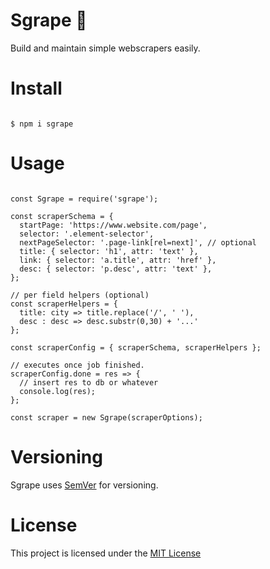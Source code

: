 # Sgrape 🍇

Build and maintain simple webscrapers easily.

# Install

```

$ npm i sgrape

```

# Usage

```

const Sgrape = require('sgrape');

const scraperSchema = {
  startPage: 'https://www.website.com/page',
  selector: '.element-selector',
  nextPageSelector: '.page-link[rel=next]', // optional
  title: { selector: 'h1', attr: 'text' },
  link: { selector: 'a.title', attr: 'href' },
  desc: { selector: 'p.desc', attr: 'text' },
};

// per field helpers (optional)
const scraperHelpers = {
  title: city => title.replace('/', ' '),
  desc : desc => desc.substr(0,30) + '...'
};

const scraperConfig = { scraperSchema, scraperHelpers };

// executes once job finished.
scraperConfig.done = res => {
  // insert res to db or whatever
  console.log(res);
};

const scraper = new Sgrape(scraperOptions);

```

# Versioning

Sgrape uses [SemVer](http://semver.org/) for versioning.

# License

This project is licensed under the [MIT License](https://opensource.org/licenses/MIT)

```

```
